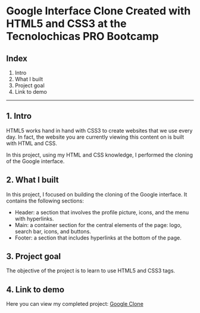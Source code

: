 # Google Interface Clone Created with HTML5 and CSS3 at the Tecnolochicas PRO Bootcamp


##  Index

1. Intro
2. What I built
3. Project goal
4. Link to demo

****

## 1. Intro
HTML5 works hand in hand with CSS3 to create websites that we use every day. In fact, the website you are currently viewing this content on is built with HTML and CSS.

In this project, using my HTML and CSS knowledge, I performed the cloning of the Google interface.

## 2. What I built
In this project, I focused on building the cloning of the Google interface.
It contains the following sections:

* Header: a section that involves the profile picture, icons, and the menu with hyperlinks.
* Main: a container section for the central elements of the page: logo, search bar, icons, and buttons.
* Footer: a section that includes hyperlinks at the bottom of the page.

## 3. Project goal
The objective of the project is to learn to use HTML5 and CSS3 tags.

## 4. Link to demo
Here you can view my completed project: [Google Clone](https://rad-swan-ae79d7.netlify.app)


